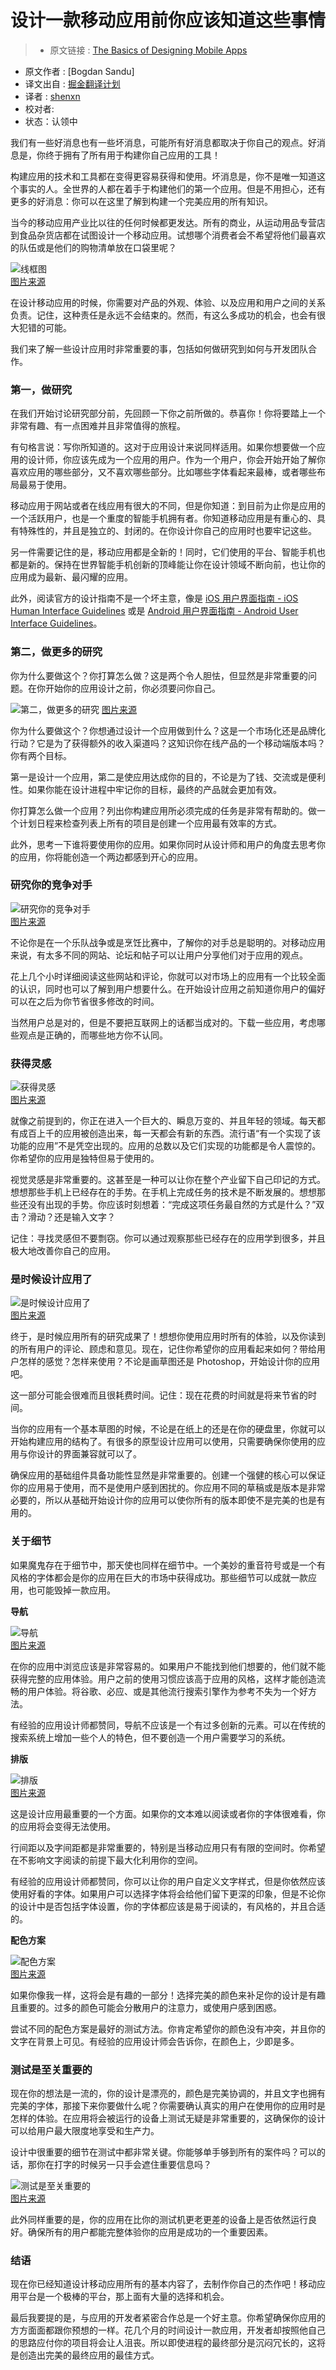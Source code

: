 # 设计一款移动应用前你应该知道这些事情

>* 原文链接 : [The Basics of Designing Mobile Apps](http://www.designyourway.net/blog/inspiration/the-basics-of-designing-mobile-apps/)
* 原文作者 : [Bogdan Sandu]
* 译文出自 : [掘金翻译计划](https://github.com/xitu/gold-miner)
* 译者 : [shenxn](https://github.com/shenxn)
* 校对者: 
* 状态：认领中

我们有一些好消息也有一些坏消息，可能所有好消息都取决于你自己的观点。好消息是，你终于拥有了所有用于构建你自己应用的工具！

构建应用的技术和工具都在变得更容易获得和使用。坏消息是，你不是唯一知道这个事实的人。全世界的人都在着手于构建他们的第一个应用。但是不用担心，还有更多的好消息：你可以在这里了解到构建一个完美应用的所有知识。

当今的移动应用产业比以往的任何时候都更发达。所有的商业，从运动用品专营店到食品杂货店都在试图设计一个移动应用。试想哪个消费者会不希望将他们最喜欢的队伍或是他们的购物清单放在口袋里呢？

![线框图](https://dn-shenxn.qbox.me/1207907.jpg)  
[图片来源](https://dribbble.com/shots/1207907-Wireframes)

在设计移动应用的时候，你需要对产品的外观、体验、以及应用和用户之间的关系负责。记住，这种责任是永远不会结束的。然而，有这么多成功的机会，也会有很大犯错的可能。

我们来了解一些设计应用时非常重要的事，包括如何做研究到如何与开发团队合作。

### 第一，做研究

在我们开始讨论研究部分前，先回顾一下你之前所做的。恭喜你！你将要踏上一个非常有趣、有一点困难并且非常值得的旅程。

有句格言说：写你所知道的。这对于应用设计来说同样适用。如果你想要做一个应用的设计师，你应该先成为一个应用的用户。作为一个用户，你会开始开始了解你喜欢应用的哪些部分，又不喜欢哪些部分。比如哪些字体看起来最棒，或者哪些布局最易于使用。

移动应用于网站或者在线应用有很大的不同，但是你知道：到目前为止你是应用的一个活跃用户，也是一个重度的智能手机拥有者。你知道移动应用是有重心的、具有特殊性的，并且是独立的、封闭的。在你设计你自己的应用时也要牢记这些。

另一件需要记住的是，移动应用都是全新的！同时，它们使用的平台、智能手机也都是新的。保持在世界智能手机创新的顶峰能让你在设计领域不断向前，也让你的应用成为最新、最闪耀的应用。

此外，阅读官方的设计指南不是一个坏主意，像是 [iOS 用户界面指南 - iOS Human Interface Guidelines](https://developer.apple.com/library/iOS/documentation/userexperience/conceptual/mobilehig/) 或是 [Android 用户界面指南 - Android User Interface Guidelines](https://developer.android.com/design/index.html)。

### 第二，做更多的研究

你为什么要做这个？你打算怎么做？这是两个令人胆怯，但显然是非常重要的问题。在你开始你的应用设计之前，你必须要问你自己。

![第二，做更多的研究](https://dn-shenxn.qbox.me/a490147fjw1f1zzi4m85sj20jg0elwiw.jpg) 
[图片来源](https://dribbble.com/shots/992731-Wireframing-Close)

你为什么要做这个？你想通过设计一个应用做到什么？这是一个市场化还是品牌化行动？它是为了获得额外的收入渠道吗？这知识你在线产品的一个移动端版本吗？你有两个目标。

第一是设计一个应用，第二是使应用达成你的目的，不论是为了钱、交流或是便利性。如果你能在设计进程中牢记你的目标，最终的产品就会更加有效。

你打算怎么做一个应用？列出你构建应用所必须完成的任务是非常有帮助的。做一个计划日程来检查列表上所有的项目是创建一个应用最有效率的方式。

此外，思考一下谁将要使用你的应用。如果你同时从设计师和用户的角度去思考你的应用，你将能创造一个两边都感到开心的应用。

### 研究你的竞争对手

![研究你的竞争对手](https://dn-shenxn.qbox.me/922825.jpg)  
[图片来源](https://dribbble.com/shots/922825-close-side-menu)

不论你是在一个乐队战争或是烹饪比赛中，了解你的对手总是聪明的。对移动应用来说，有太多不同的网站、论坛和帖子可以让用户分享他们对于应用的观点。

花上几个小时详细阅读这些网站和评论，你就可以对市场上的应用有一个比较全面的认识，同时也可以了解到用户想要什么。在开始设计应用之前知道你用户的偏好可以在之后为你节省很多修改的时间。

当然用户总是对的，但是不要把互联网上的话都当成对的。下载一些应用，考虑哪些观点是正确的，而哪些地方你不认同。

### 获得灵感

![获得灵感](https://dn-shenxn.qbox.me/1367175.jpg)  
[图片来源](https://dribbble.com/shots/1367175-Sleep-Tracker-UI-Part-2-UX-iPhone-interface-App-iOS-7)

就像之前提到的，你正在进入一个巨大的、瞬息万变的、并且年轻的领域。每天都有成百上千的应用被创造出来，每一天都会有新的东西。流行语“有一个实现了该功能的应用”不是凭空出现的。应用的总数以及它们实现的功能都是令人震惊的。你希望你的应用是独特但易于使用的。

视觉灵感是非常重要的。这甚至是一种可以让你在整个产业留下自己印记的方式。想想那些手机上已经存在的手势。在手机上完成任务的技术是不断发展的。想想那些还没有出现的手势。你应该时刻想着：“完成这项任务最自然的方式是什么？”双击？滑动？还是输入文字？

记住：寻找灵感但不要剽窃。你可以通过观察那些已经存在的应用学到很多，并且极大地改善你自己的应用。

### 是时候设计应用了

![是时候设计应用了](https://dn-shenxn.qbox.me/934508.jpg)  
[图片来源](https://dribbble.com/shots/934508-Secret-Project)

终于，是时候应用所有的研究成果了！想想你使用应用时所有的体验，以及你读到的所有用户的评论、顾虑和意见。现在，记住你希望你的应用看起来如何？带给用户怎样的感觉？怎样来使用？不论是画草图还是 Photoshop，开始设计你的应用吧。

这一部分可能会很难而且很耗费时间。记住：现在花费的时间就是将来节省的时间。

当你的应用有一个基本草图的时候，不论是在纸上的还是在你的硬盘里，你就可以开始构建应用的结构了。有很多的原型设计应用可以使用，只需要确保你使用的应用与你设计的界面兼容就可以了。

确保应用的基础组件具备功能性显然是非常重要的。创建一个强健的核心可以保证你的应用易于使用，而不是使用户感到困扰的。你应用不同的草稿或是版本是非常必要的，所以从基础开始设计你的应用可以使你所有的版本即使不是完美的也是有用的。

### 关于细节

如果魔鬼存在于细节中，那天使也同样在细节中。一个美妙的重音符号或是一个有风格的字体都会是你的应用在巨大的市场中获得成功。那些细节可以成就一款应用，也可能毁掉一款应用。

**导航**

![导航](https://dn-shenxn.qbox.me/889785.jpg)  
[图片来源](https://dribbble.com/shots/889785-Profile-Sreen)

在你的应用中浏览应该是非常容易的。如果用户不能找到他们想要的，他们就不能获得完整的应用体验。用户之前的使用习惯应该高于应用的风格，这样才能创造流畅的用户体验。将谷歌、必应、或是其他流行搜索引擎作为参考不失为一个好方法。

有经验的应用设计师都赞同，导航不应该是一个有过多创新的元素。可以在传统的搜索系统上增加一些个人的特色，但不要创造一个用户需要学习的系统。

**排版**

![排版](https://dn-shenxn.qbox.me/1139651.jpg)  
[图片来源](https://dribbble.com/shots/1139651-Tiny-green-app)

这是设计应用最重要的一个方面。如果你的文本难以阅读或者你的字体很难看，你的应用将会变得无法使用。

行间距以及字间距都是非常重要的，特别是当移动应用只有有限的空间时。你希望在不影响文字阅读的前提下最大化利用你的空间。

有经验的应用设计师都赞同，你可以让你的用户自定义文字样式，但是你依然应该使用好看的字体。如果用户可以选择字体将会给他们留下更深的印象，但是不论你的设计中是否包括字体设置，你的字体都应该是易于阅读的，有风格的，并且合适的。

**配色方案**

![配色方案](https://dn-shenxn.qbox.me/1382687.jpg)  
[图片来源](https://dribbble.com/shots/1382687-FM-Radio-UI-iOS-7-App)

如果你像我一样，这将会是有趣的一部分！选择完美的颜色来补足你的设计是有趣且重要的。过多的颜色可能会分散用户的注意力，或使用户感到困惑。

尝试不同的配色方案是最好的测试方法。你肯定希望你的颜色没有冲突，并且你的文字在背景上可见。有经验的应用设计师会告诉你，在颜色上，少即是多。

### 测试是至关重要的

现在你的想法是一流的，你的设计是漂亮的，颜色是完美协调的，并且文字也拥有完美的字体，那接下来你要做什么呢？你需要确认真实的用户在使用你的应用时是怎样的体验。在应用将会被运行的设备上测试无疑是非常重要的，这确保你的设计可以给用户最大限度地享受和生产力。

设计中很重要的细节在测试中都非常关键。你能够单手够到所有的案件吗？可以的话，那你在打字的时候另一只手会遮住重要信息吗？

![测试是至关重要的](https://dn-shenxn.qbox.me/thumb_zone.jpg)  
[图片来源](http://uxmag.com/articles/excerpt-from-the-new-book-the-mobile-frontier)

此外同样重要的是，你的应用在比你的测试机更老更差的设备上是否依然运行良好。确保所有的用户都能完整体验你的应用是成功的一个重要因素。

### 结语

现在你已经知道设计移动应用所有的基本内容了，去制作你自己的杰作吧！移动应用平台是一个极棒的平台，那上面有大量的选择和机会。

最后我要提的是，与应用的开发者紧密合作总是一个好主意。你希望确保你应用的方方面面都跟你预想的一样。花几个月的时间设计一款应用，开发者却按照他自己的思路应付你的项目将会让人沮丧。所以即使进程的最终部分是沉闷冗长的，这将是创造出完美的最终应用的最佳方式。
